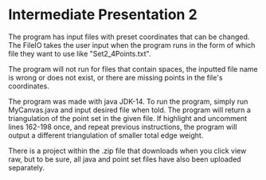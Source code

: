 # Intermediate Presentation 2
 The program has input files with preset coordinates that can be changed. The FileIO takes the user input when the program runs in the form of which file they want to use like "Set2_4Points.txt". 
 
 The program will not run for files that contain spaces, the inputted file name is wrong or does not exist, or there are missing points in the file's coordinates.
 
 The program was made with java JDK-14. To run the program, simply run MyCanvas.java and input desired file when told. The program will return a triangulation of the point set in the given file. If highlight and uncomment lines 162-198 once, and repeat previous instructions, the program will output a different triangulation of smaller total edge weight.
 
 There is a project within the .zip file that downloads when you click view raw, but to be sure, all java and point set files have also been uploaded separately. 
